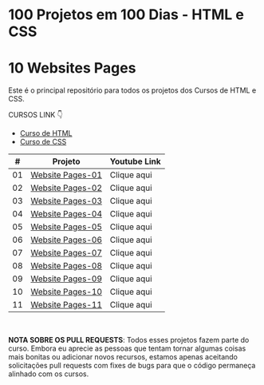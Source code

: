 # 100 Projetos em 100 Dias - HTML e CSS
# 10 Websites Pages

Este é o principal repositório para todos os projetos dos Cursos de HTML e CSS.

CURSOS LINK 👇

-   [Curso de HTML](https://johnpires.com/cursos/html-tutorial/)
-   [Curso de CSS](https://johnpires.com/cursos/css-fundamentos-basicos/)


|  #  | Projeto                                                                                                      | Youtube Link    |
| :-: | --------------------------------------------------------------------------------------------------------------------------- | --------------------------------------------------------------------------------- |
| 01  | [Website Pages-01](https://github.com/johnpires/10-websites-pages/tree/main/Website-Pages-01)      | Clique aqui |
| 02  | [Website Pages-02](https://github.com/johnpires/10-websites-pages/tree/main/Website-Pages-02)      | Clique aqui |
| 03  | [Website Pages-03](https://github.com/johnpires/10-websites-pages/tree/main/Website-Pages-03)      | Clique aqui |
| 04  | [Website Pages-04](https://github.com/johnpires/10-websites-pages/tree/main/Website-Pages-04)      | Clique aqui |
| 05  | [Website Pages-05](https://github.com/johnpires/10-websites-pages/tree/main/Website-Pages-05)      | Clique aqui |
| 06  | [Website Pages-06]()      | Clique aqui |
| 07  | [Website Pages-07]()      | Clique aqui |
| 08  | [Website Pages-08]()      | Clique aqui |
| 09  | [Website Pages-09]()      | Clique aqui |
| 10  | [Website Pages-10]()      | Clique aqui |
| 11  | [Website Pages-11]()      | Clique aqui |


<br>

**NOTA SOBRE OS PULL REQUESTS**: Todos esses projetos fazem parte do curso. Embora eu aprecie as pessoas que tentam tornar algumas coisas mais bonitas ou adicionar novos recursos, estamos apenas aceitando solicitações pull requests com fixes de bugs para que o código permaneça alinhado com os cursos.